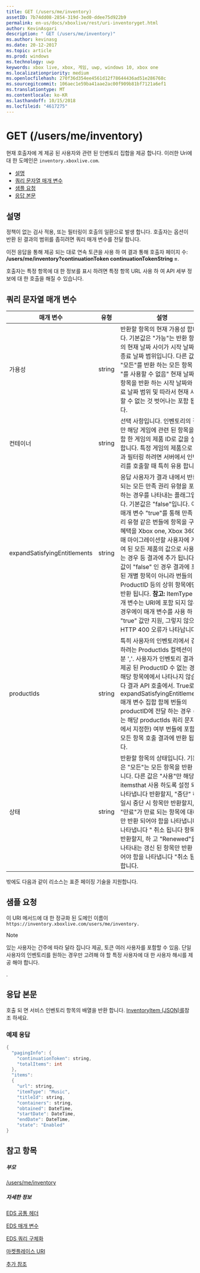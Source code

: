 ```yaml
---
title: GET (/users/me/inventory)
assetID: 7b74dd08-2854-319d-3ed0-ddee75d922b9
permalink: en-us/docs/xboxlive/rest/uri-inventoryget.html
author: KevinAsgari
description: " GET (/users/me/inventory)"
ms.author: kevinasg
ms.date: 20-12-2017
ms.topic: article
ms.prod: windows
ms.technology: uwp
keywords: xbox live, xbox, 게임, uwp, windows 10, xbox one
ms.localizationpriority: medium
ms.openlocfilehash: 270f36d354ee4561d12f78644436ad51e286768c
ms.sourcegitcommit: 106aec1e59ba41aae2ac00f909b81bf7121a6ef1
ms.translationtype: MT
ms.contentlocale: ko-KR
ms.lasthandoff: 10/15/2018
ms.locfileid: "4617275"
---
```

# <a name="get-usersmeinventory"></a>GET (/users/me/inventory)
현재 호출자에 게 제공 된 사용자와 관련 된 인벤토리 집합을 제공 합니다.
이러한 Uri에 대 한 도메인은 `inventory.xboxlive.com`.

  * [설명](#ID4EV)
  * [쿼리 문자열 매개 변수](#ID4EHB)
  * [샘플 요청](#ID4EDE)
  * [응답 본문](#ID4ERE)

<a id="ID4EV"></a>


## <a name="remarks"></a>설명

정책이 없는 검사 적용, 또는 필터링이 호출의 일환으로 발생 합니다. 호출자는 옵션이 반환 된 결과의 범위를 좁히려면 쿼리 매개 변수를 전달 합니다.

이전 응답을 통해 제공 되는 대로 연속 토큰을 사용 하 여 결과 통해 호출자 페이지 수: **/users/me/inventory?continuationToken continuationTokenString =**.

호출자는 특정 항목에 대 한 정보를 표시 하려면 특정 항목 URL 사용 하 여 API 세부 정보에 대 한 호출을 해질 수 있습니다.

<a id="ID4EHB"></a>


## <a name="query-string-parameters"></a>쿼리 문자열 매개 변수

| 매개 변수| 유형| 설명|
| --- | --- | --- |
| 가용성| string| 반환할 항목의 현재 가용성 합니다. 기본값은 "가능"는 반환 항목의 현재 날짜 사이가 시작 날짜와 종료 날짜 범위입니다. 다른 값 "모든"를 반환 하는 모든 항목 및 "를 사용할 수 없음" 현재 날짜의 항목을 반환 하는 시작 날짜와 종료 날짜 범위 및 따라서 현재 사용할 수 없는 것 벗어나는 포함 됩니다. |
| 컨테이너| string| 선택 사항입니다. 인벤토리의 결과만 해당 게임에 관련 된 항목을 포함 한 게임의 제품 ID로 값을 설정 합니다. 특정 게임의 제품으로 결과 필터링 하려면 서버에서 인벤토리를 호출할 때 특히 유용 합니다.|
| expandSatisfyingEntitlements| string| 응답 사용자가 결과 내에서 반환 되는 모든 만족 권리 유형을 포함 하는 경우를 나타내는 플래그입니다. 기본값은 "false"입니다. 이 매개 변수 "true"를 통해 만족 권리 유형 같은 번들에 항목을 구독 혜택을 Xbox one, Xbox 360 구매 마이그레이션할 사용자에 게 부여 된 모든 제품의 값으로 사용 되는 경우 등 결과에 추가 됩니다. 이 값이 "false" 인 경우 결과에 포함 된 개별 항목이 아니라 번들의 ProductID 등의 상위 항목에만 반환 됩니다. **참고:** ItemType 매개 변수는 URI에 포함 되지 않은 경우에이 매개 변수를 사용 하 여 "true" 값만 지원, 그렇지 않으면 HTTP 400 오류가 나타납니다. |  
  | productIds | string |  특히 사용자의 인벤토리에서 검색 하려는 ProductIds 컬렉션이 구분 ','.  사용자가 인벤토리 결과에 제공 된 ProductID 수 없는 경우 해당 항목에에서 나타나지 않습니다 결과 API 호출에서. True로 expandSatisfyingEntitlements 매개 변수 집합 함께 번들의 productID에 전달 하는 경우 (또는 해당 productIds 쿼리 문자열에서 지정한) 여부 번들에 포함 된 모든 항목 호출 결과에 반환 됩니다.   |
  | 상태 | string | 반환할 항목의 상태입니다. 기본값은 "모든"는 모든 항목을 반환 합니다. 다른 값은 "사용"만 해당 itemsthat 사용 하도록 설정 되어 나타냅니다 반환할지, "중단" 하는 일시 중단 시 항목만 반환할지, "만료"가 만료 되는 항목에 대해서만 반환 되어야 함을 나타냅니다, 나타냅니다 " 취소 됩니다 항목만 반환할지, 하 고 "Renewed"을 나타내는 갱신 된 항목만 반환 되어야 함을 나타냅니다 "취소 됨, 합니다.  |

밖에도 다음과 같이 리소스는 표준 페이징 기술을 지원합니다.

<a id="ID4EDE"></a>


## <a name="sample-request"></a>샘플 요청

이 URI 메서드에 대 한 정규화 된 도메인 이름이 `https://inventory.xboxlive.com/users/me/inventory.
         `

> [!NOTE] 
> 있는 사용자는 간주에 따라 달라 집니다 제공, 토큰 여러 사용자를 포함할 수 있음. 단일 사용자의 인벤토리를 원하는 경우만 고려해 야 할 특정 사용자에 대 한 사용자 해시를 제공 해야 합니다.

.

<a id="ID4ERE"></a>


## <a name="response-body"></a>응답 본문

호출 되 면 서비스 인벤토리 항목의 배열을 반환 합니다. [InventoryItem (JSON)를](../../json/json-inventoryitem.md)참조 하세요.

<a id="ID4E4E"></a>


### <a name="sample-response"></a>예제 응답


```cpp
{
  "pagingInfo": {
    "continuationToken": string,
    "totalItems": int
  },
  "items":
  {
    "url": string,
    "itemType": "Music",
    "titleId": string,
    "containers": string,
    "obtained": DateTime,
    "startDate": DateTime,
    "endDate": DateTime,
    "state": "Enabled"  
}

```


<a id="ID4EHF"></a>


## <a name="see-also"></a>참고 항목

<a id="ID4EJF"></a>


##### <a name="parent"></a>부모

[/users/me/inventory](uri-inventory.md)


<a id="ID4ETF"></a>


##### <a name="further-information"></a>자세한 정보

[EDS 공통 헤더](../../additional/edscommonheaders.md)

 [EDS 매개 변수](../../additional/edsparameters.md)

 [EDS 쿼리 구체화](../../additional/edsqueryrefiners.md)

 [마켓플레이스 URI](atoc-reference-marketplace.md)

 [추가 참조](../../additional/atoc-xboxlivews-reference-additional.md)

